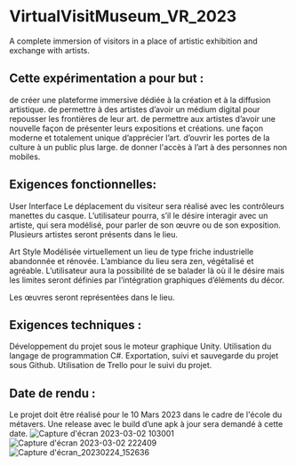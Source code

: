 # VirtualVisitMuseum_VR_2023
A complete immersion of visitors in a place of artistic exhibition and exchange with artists.
## Cette expérimentation a pour but :  
de créer une plateforme immersive dédiée à la création et à la diffusion artistique.
de permettre à des artistes d’avoir un médium digital pour repousser les frontières de leur art. 
de permettre aux artistes d’avoir une nouvelle façon de présenter leurs expositions et créations. 
une façon moderne et totalement unique d’apprécier l’art. 
d’ouvrir les portes de la culture à un public plus large.
de donner l'accès à l’art à des personnes non mobiles. 
## Exigences fonctionnelles: 
User Interface 
Le déplacement du visiteur sera réalisé avec les contrôleurs manettes du casque.
L’utilisateur pourra, s’il le désire interagir avec un artiste, qui sera modélisé, pour parler de son œuvre ou de son exposition. 
Plusieurs artistes seront présents dans le lieu.

Art Style 
Modélisée virtuellement un lieu de type friche industrielle abandonnée et rénovée. 
L’ambiance du lieu sera zen, végétalisé et agréable.
L’utilisateur aura la possibilité de se balader là où il le désire mais les limites seront définies par l’intégration graphiques d’éléments du décor. 

  Les œuvres seront représentées dans le lieu. 

## Exigences techniques : 
Développement du projet sous le moteur graphique Unity.
Utilisation du langage de programmation C#.
Exportation, suivi et sauvegarde du projet sous Github.
Utilisation de Trello pour le suivi du projet. 
## Date de rendu : 
Le projet doit être réalisé pour le 10 Mars 2023 dans le cadre de l'école du métavers. 
Une release avec le build d’une apk à jour sera demandé à cette date. 
![Capture d'écran 2023-03-02 103001](https://user-images.githubusercontent.com/101596380/222557632-1154a405-9104-4e52-83db-c59710e11c13.png)
![Capture d'écran 2023-03-02 222409](https://user-images.githubusercontent.com/101596380/222557635-082af134-5756-463c-867c-1d3c86dac570.png)
![Capture d'écran_20230224_152636](https://user-images.githubusercontent.com/101596380/221210903-77287733-613b-4ea8-9a4f-36e4620ed9a5.png)
